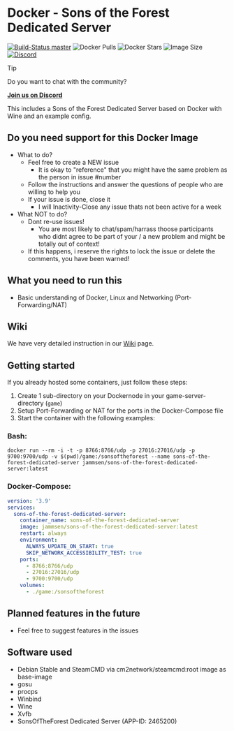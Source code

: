 # Docker - Sons of the Forest Dedicated Server

[![Build-Status master](https://github.com/jammsen/docker-sons-of-the-forest-dedicated-server/blob/master/.github/workflows/docker-build-and-push.yml/badge.svg)](https://github.com/jammsen/docker-sons-of-the-forest-dedicated-server/blob/master/.github/workflows/docker-build-and-push.yml)
![Docker Pulls](https://img.shields.io/docker/pulls/jammsen/sons-of-the-forest-dedicated-server)
![Docker Stars](https://img.shields.io/docker/stars/jammsen/sons-of-the-forest-dedicated-server)
![Image Size](https://img.shields.io/docker/image-size/jammsen/sons-of-the-forest-dedicated-server/latest)
[![Discord](https://img.shields.io/discord/532141442731212810?logo=discord&label=Discord&link=https%3A%2F%2Fdiscord.gg%2F7tacb9Q6tj)](https://discord.gg/7tacb9Q6tj)

> [!TIP]
> Do you want to chat with the community?
>
> **[Join us on Discord](https://discord.gg/7tacb9Q6tj)**

This includes a Sons of the Forest Dedicated Server based on Docker with Wine and an example config.

## Do you need support for this Docker Image

- What to do?
  - Feel free to create a NEW issue
    - It is okay to "reference" that you might have the same problem as the person in issue #number
  - Follow the instructions and answer the questions of people who are willing to help you
  - If your issue is done, close it
    - I will Inactivity-Close any issue thats not been active for a week
- What NOT to do?
  - Dont re-use issues!
    - You are most likely to chat/spam/harrass thoose participants who didnt agree to be part of your / a new problem and might be totally out of context!
  - If this happens, i reserve the rights to lock the issue or delete the comments, you have been warned!

## What you need to run this

- Basic understanding of Docker, Linux and Networking (Port-Forwarding/NAT)

## Wiki

We have very detailed instruction in our [Wiki](https://github.com/jammsen/docker-sons-of-the-forest-dedicated-server/wiki) page.

## Getting started

If you already hosted some containers, just follow these steps:

1. Create 1 sub-directory on your Dockernode in your game-server-directory (`game`)
2. Setup Port-Forwarding or NAT for the ports in the Docker-Compose file
3. Start the container with the following examples:


### Bash:

```console
docker run --rm -i -t -p 8766:8766/udp -p 27016:27016/udp -p 9700:9700/udp -v $(pwd)/game:/sonsoftheforest --name sons-of-the-forest-dedicated-server jammsen/sons-of-the-forest-dedicated-server:latest
```

### Docker-Compose:

```yaml
version: '3.9'
services:
  sons-of-the-forest-dedicated-server:
    container_name: sons-of-the-forest-dedicated-server
    image: jammsen/sons-of-the-forest-dedicated-server:latest
    restart: always
    environment:
      ALWAYS_UPDATE_ON_START: true
      SKIP_NETWORK_ACCESSIBILITY_TEST: true
    ports:
      - 8766:8766/udp
      - 27016:27016/udp
      - 9700:9700/udp
    volumes:
      - ./game:/sonsoftheforest
```

## Planned features in the future

- Feel free to suggest features in the issues

## Software used

- Debian Stable and SteamCMD via cm2network/steamcmd:root image as base-image
- gosu
- procps
- Winbind
- Wine
- Xvfb
- SonsOfTheForest Dedicated Server (APP-ID: 2465200)
